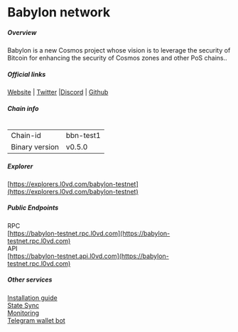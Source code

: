 # Babylon network


##### Overview
Babylon is a new Cosmos project whose vision is to leverage the security of Bitcoin for enhancing the security of Cosmos zones and other PoS chains..

##### Official links
[Website](https://babylonchain.io/) | [Twitter](https://www.twitter.com/babylon_chain) |[Discord](https://discord.gg/babylonchain) | [Github](https://github.com/babylonchain)

##### Chain info
#
|  |  |
| ------ | ------ |
| Chain-id | bbn-test1 |
| Binary version | v0.5.0 |

##### Explorer
[https://explorers.l0vd.com/babylon-testnet](https://explorers.l0vd.com/babylon-testnet)

##### Public Endpoints
RPC <br />
[https://babylon-testnet.rpc.l0vd.com](https://babylon-testnet.rpc.l0vd.com) <br />
API <br />
[https://babylon-testnet.api.l0vd.com](https://babylon-testnet.rpc.l0vd.com) <br />


##### Other services
[Installation guide]() <br />
[State Sync]() <br />
[Monitoring]() <br />
[Telegram wallet bot]() <br />


